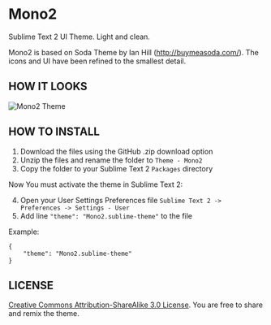 Mono2
=====

Sublime Text 2 UI Theme. Light and clean.

Mono2 is based on Soda Theme by Ian Hill (http://buymeasoda.com/). The icons and UI have been refined to the smallest detail.

## HOW IT LOOKS
![Mono2 Theme](http://f.cl.ly/items/0e180w270w0g082u2P1A/Zrzut%20ekranu%202012-08-10%20o%2010.04.07.png)

## HOW TO INSTALL
1. Download the files using the GitHub .zip download option
2. Unzip the files and rename the folder to `Theme - Mono2`
3. Copy the folder to your Sublime Text 2 `Packages` directory

Now You must activate the theme in Sublime Text 2:

4. Open your User Settings Preferences file `Sublime Text 2 -> Preferences -> Settings - User`
5. Add line `"theme": "Mono2.sublime-theme"` to the file

Example:

	{
    	"theme": "Mono2.sublime-theme"
	}

## LICENSE
[Creative Commons Attribution-ShareAlike 3.0 License](http://creativecommons.org/licenses/by-sa/3.0/). You are free to share and remix the theme.